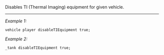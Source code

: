 Disables TI (Thermal Imaging) equipment for given vehicle.


---
*Example 1:*
```sqf
vehicle player disableTIEquipment true;
```

*Example 2:*
```sqf
_tank disableTIEquipment true;
```